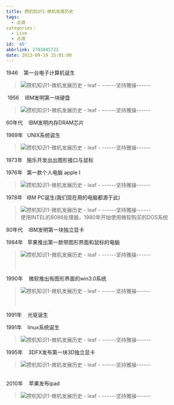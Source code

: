 ```yaml
---
title: 攒机知识1-微机发展历史
tags:
  - 点滴
categories：
  - Live
  - 点滴
id: '45'
abbrlink: 2703845722
date: 2013-09-19 15:01:00
---
```


1946    第一台电子计算机诞生  

> ![攒机知识1-微机发展历史 - leaf - ------坚持雅操------](http://img1.ph.126.net/wPLKA31vk02FjZpirwJsjw==/6597730573146590104.jpg "攒机知识1-微机发展历史 - leaf - ------坚持雅操------")

 1956    IBM发明第一块硬盘  

> ![攒机知识1-微机发展历史 - leaf - ------坚持雅操------](http://img1.ph.126.net/s8y8MGLP2Wt0RJizBqgUZQ==/2245325889320924743.jpg "攒机知识1-微机发展历史 - leaf - ------坚持雅操------")

60年代    IBM发明内存DRAM芯片  
  
1969年   UNIX系统诞生  

> ![攒机知识1-微机发展历史 - leaf - ------坚持雅操------](http://img2.ph.126.net/gFmqAfQGtDRCbnn1ASuFlg==/3905746776937405523.jpg "攒机知识1-微机发展历史 - leaf - ------坚持雅操------")

  
1973年   施乐开发出出图形接口与鼠标  
  
1976年   第一款个人电脑 apple I  

> ![攒机知识1-微机发展历史 - leaf - ------坚持雅操------](http://img2.ph.126.net/In7r1NyvyzXOm4N1WfRCww==/3860429305686910466.jpg "攒机知识1-微机发展历史 - leaf - ------坚持雅操------")  
>   

1978年   IBM PC诞生(我们现在用的电脑都源于此)  

> ![攒机知识1-微机发展历史 - leaf - ------坚持雅操------](http://img1.ph.126.net/GshbJTii1-7D4La-OlE86A==/1580763469224964876.jpg "攒机知识1-微机发展历史 - leaf - ------坚持雅操------")  
> 使用INTEL的8086处理器，1980年开始使用微软购买的DOS系统  
>   

80年代    IBM发明第一块独立显卡  
  
1984年   苹果推出第一款带图形界面和鼠标的电脑  

> ![攒机知识1-微机发展历史 - leaf - ------坚持雅操------](http://img1.ph.126.net/UlcnYMWft8raaytBDOOjXA==/6597627219053581807.jpg "攒机知识1-微机发展历史 - leaf - ------坚持雅操------")
> 
>  

1990年    微软推出有图形界面的win3.0系统  

> ![攒机知识1-微机发展历史 - leaf - ------坚持雅操------](http://img2.ph.126.net/ZAZEqEFvR5kP43630ATjZw==/61361545022933438.jpg "攒机知识1-微机发展历史 - leaf - ------坚持雅操------")
> 
>  

1991年    光驱诞生  
  
1991年    linux系统诞生  

> ![攒机知识1-微机发展历史 - leaf - ------坚持雅操------](http://img1.ph.126.net/c7RikRs9I4DQNJbuA4QZuQ==/6598082416867156315.jpg "攒机知识1-微机发展历史 - leaf - ------坚持雅操------")  

1995年    3DFX发布第一块3D独立显卡  

> ![攒机知识1-微机发展历史 - leaf - ------坚持雅操------](http://img1.ph.126.net/hjt5bi_tp5l0NfWM5PlziA==/2206200867558327592.jpg "攒机知识1-微机发展历史 - leaf - ------坚持雅操------")

   
2010年    苹果发布ipad  

> ![攒机知识1-微机发展历史 - leaf - ------坚持雅操------](http://img1.ph.126.net/hW8Qhzj8kfTGraEfrMz0tA==/1500824575921239721.jpg "攒机知识1-微机发展历史 - leaf - ------坚持雅操------")
> 
>